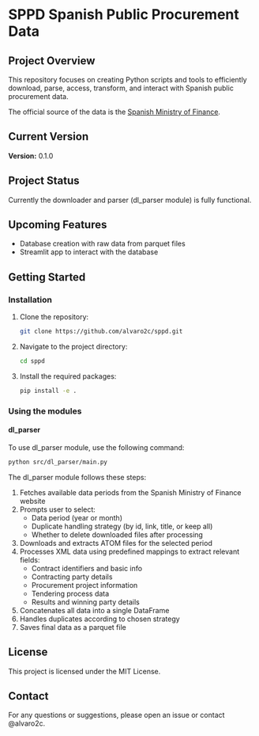 # SPPD Spanish Public Procurement Data

## Project Overview
This repository focuses on creating Python scripts and tools to efficiently download, parse, access, transform, and interact with Spanish public procurement data.

The official source of the data is the [Spanish Ministry of Finance](https://www.hacienda.gob.es/es-ES/GobiernoAbierto/Datos%20Abiertos/Paginas/LicitacionesContratante.aspx).

## Current Version

**Version:** 0.1.0


## Project Status

Currently the downloader and parser (dl_parser module) is fully functional.

## Upcoming Features

- Database creation with raw data from parquet files
- Streamlit app to interact with the database

## Getting Started

### Installation

1. Clone the repository:
    ```sh
    git clone https://github.com/alvaro2c/sppd.git
    ```
2. Navigate to the project directory:
    ```sh
    cd sppd
    ```
3. Install the required packages:
    ```sh
    pip install -e .
    ```

### Using the modules


#### dl_parser

To use dl_parser module, use the following command:
```sh
python src/dl_parser/main.py
```

The dl_parser module follows these steps:
1. Fetches available data periods from the Spanish Ministry of Finance website
2. Prompts user to select:
   - Data period (year or month)
   - Duplicate handling strategy (by id, link, title, or keep all)
   - Whether to delete downloaded files after processing
3. Downloads and extracts ATOM files for the selected period
4. Processes XML data using predefined mappings to extract relevant fields:
   - Contract identifiers and basic info
   - Contracting party details
   - Procurement project information
   - Tendering process data
   - Results and winning party details
5. Concatenates all data into a single DataFrame
6. Handles duplicates according to chosen strategy
7. Saves final data as a parquet file


## License

This project is licensed under the MIT License.

## Contact

For any questions or suggestions, please open an issue or contact @alvaro2c.
